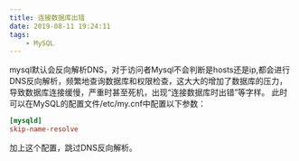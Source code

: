 ```yaml
---
title: 连接数据库出错
date: 2019-08-11 19:24:11
tags:
    - MySQL
---
```

mysql默认会反向解析DNS，对于访问者Mysql不会判断是hosts还是ip,都会进行DNS反向解析，频繁地查询数据库和权限检查，这大大的增加了数据库的压力，导致数据库连接缓慢，严重时甚至死机，出现“连接数据库时出错”等字样。
此时可以在MySQL的配置文件/etc/my.cnf中配置以下参数：
```ini
[mysqld]
skip-name-resolve

```
加上这个配置，跳过DNS反向解析。